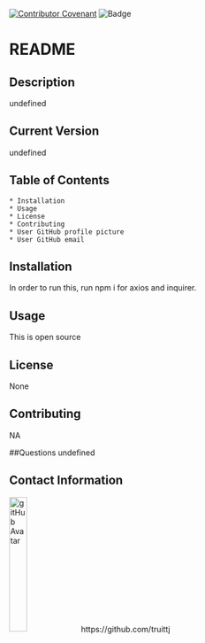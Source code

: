 
[![Contributor Covenant](https://img.shields.io/badge/Contributor%20Covenant-v2.0%20adopted-ff69b4.svg)](code_of_conduct.md)
![Badge](https://img.shields.io/badge/ReadMeREADME-undefined-undefined)
# README

## Description

undefined

## Current Version 

undefined

## Table of Contents

    * Installation
    * Usage
    * License
    * Contributing
    * User GitHub profile picture
    * User GitHub email
                
## Installation

In order to run this, run npm i for axios and inquirer.

## Usage

This is open source

## License

None  

## Contributing

NA

##Questions
undefined

## Contact Information

<img src="https://avatars1.githubusercontent.com/u/63681296?v=4" alt="gitHub Avatar" width="25%">
https://github.com/truittj


